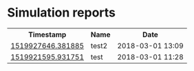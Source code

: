 Simulation reports
==================
<table>
  <tr>
    <th>Timestamp</th>
    <th>Name</th>
    <th>Date</th>
  </tr>
  <tr>
    <td><a href="/reports/1519927646.381885">1519927646.381885</a></td>
    <td>test2</td>
    <td>2018-03-01 13:09</td>
  </tr>
  <tr>
    <td><a href="/reports/1519921595.931751">1519921595.931751</a></td>
    <td>test</td>
    <td>2018-03-01 11:28</td>
  </tr>
</table>
